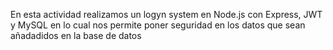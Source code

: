 En esta actividad realizamos un logyn system en Node.js  con Express, JWT y MySQL en lo cual nos permite poner seguridad en los datos que sean añadadidos en la base de datos